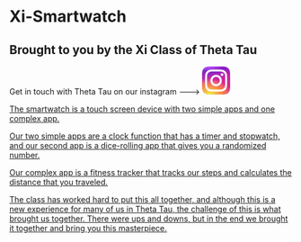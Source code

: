 # Xi-Smartwatch
## Brought to you by the Xi Class of Theta Tau

Get in touch with Theta Tau on our instagram ---> <a href="https://www.instagram.com/csufthetatau/"><img src="https://raw.githubusercontent.com/wle8300/instagram-logo/refs/heads/master/logo.svg" width="50" height="50" alt="Instagram"/>

The smartwatch is a touch screen device with two simple apps and one complex app.

Our two simple apps are a clock function that has a timer and stopwatch, and our second app
is a dice-rolling app that gives you a randomized number.

Our complex app is a fitness tracker that tracks our steps and calculates the distance that you
traveled.

The class has worked hard to put this all together, and although this is a new experience for
many of us in Theta Tau, the challenge of this is what brought us together. There were ups and
downs, but in the end we brought it together and bring you this masterpiece.
